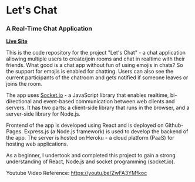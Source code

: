 # Let's Chat
### A Real-Time Chat Application

**[Live Site](https://swapnil031.github.io/client/)**

This is the code repository for the project "Let's Chat" - a chat application allowing multiple users to create/join rooms and chat in realtime with their friends.
What good is a chat app without fun of using emojis in chats? So the support for emojis is enabled for chatting. 
Users can also see the current participants of the chatroom and gets notified if someone leaves or joins the room.

The app uses [Socket.io](https://socket.io/) - a JavaScript library that enables realtime, bi-directional and event-based communication between web clients and servers. It has two parts: a client-side library that runs in the browser, and a server-side library for Node.js.

Frontend of the app is developed using React and is deployed on Github-Pages.
Express.js (a Node.js framework) is used to develop the backend of the app. The server is hosted on Heroku - a cloud platform (PaaS) for hosting web applications.

As a beginner, I undertook and completed this project to gain a strong understanding of React, Node.js and socket programming (socket.io).

Youtube Video Reference: https://youtu.be/ZwFA3YMfkoc
